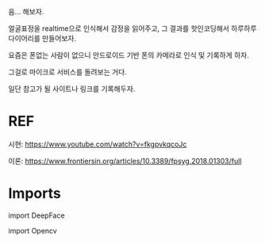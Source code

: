 음... 해보자.

얼굴표정을 realtime으로 인식해서 감정을 읽어주고, 그 결과를 핫인코딩해서 하루하루 다이어리를 만들어보자.

요즘은 폰없는 사람이 없으니 안드로이드 기반 폰의 카메라로 인식 및 기록하게 하자.

그걸로 마이크로 서비스를 돌려보는 거다.

일단 참고가 될 사이트나 링크를 기록해두자.

# REF

시현: https://www.youtube.com/watch?v=fkgpvkqcoJc

이론: https://www.frontiersin.org/articles/10.3389/fpsyg.2018.01303/full

# Imports

import DeepFace

import Opencv

